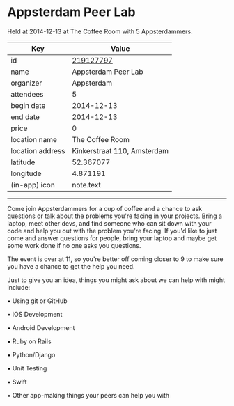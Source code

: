 # Appsterdam Peer Lab
Held at 2014-12-13 at The Coffee Room with 5 Appsterdammers.
        
|Key|Value
|---|---|
|id|[219127797](https://www.meetup.com/appsterdam/events/219127797/)|
|name|Appsterdam Peer Lab|
|organizer|Appsterdam|
|attendees|5|
|begin date|2014-12-13|
|end date|2014-12-13|
|price|0|
|location name|The Coffee Room|
|location address|Kinkerstraat 110, Amsterdam|
|latitude|52.367077|
|longitude|4.871191|
|(in-app) icon|note.text|

---

Come join Appsterdammers for a cup of coffee and a chance to ask questions or talk about the problems you're facing in your projects. Bring a laptop, meet other devs, and find someone who can sit down with your code and help you out with the problem you're facing. If you'd like to just come and answer questions for people, bring your laptop and maybe get some work done if no one asks you questions.

The event is over at 11, so you're better off coming closer to 9 to make sure you have a chance to get the help you need.

Just to give you an idea, things you might ask about we can help with might include:

• Using git or GitHub

• iOS Development

• Android Development

• Ruby on Rails

• Python/Django

• Unit Testing

• Swift

• Other app-making things your peers can help you with


